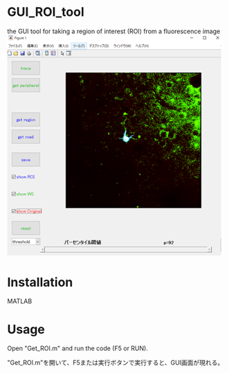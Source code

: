 # GUI_ROI_tool
the GUI tool for taking a region of interest (ROI) from a fluorescence image
<img src="demo.png" width="500" align="below">
# Installation
MATLAB

# Usage
Open "Get_ROI.m" and run the code (F5 or RUN).

"Get_ROI.m"を開いて、F5または実行ボタンで実行すると、GUI画面が現れる。
